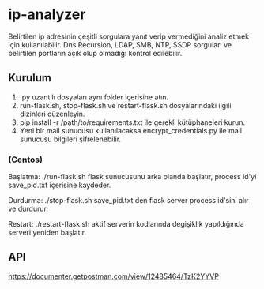 # ip-analyzer
Belirtilen ip adresinin çeşitli sorgulara yanıt verip vermediğini analiz etmek için kullanılabilir. Dns Recursion, LDAP, SMB, NTP, SSDP sorguları ve belirtilen portların açık olup olmadığı kontrol edilebilir.

## Kurulum

1) .py uzantılı dosyaları aynı folder içerisine atın.
2) run-flask.sh, stop-flask.sh ve restart-flask.sh  dosyalarındaki ilgili dizinleri düzenleyin.
3) pip install -r /path/to/requirements.txt ile gerekli kütüphaneleri kurun.
4) Yeni bir mail sunucusu kullanılacaksa encrypt_credentials.py ile mail sunucusu bilgileri şifrelenebilir.


### (Centos)
Başlatma: ./run-flask.sh flask sunucusunu arka planda başlatır, process id'yi save_pid.txt içerisine kaydeder.

Durdurma: ./stop-flask.sh save_pid.txt den flask server process id'sini alır ve durdurur.

Restart: ./restart-flask.sh aktif serverin kodlarında degişiklik yapıldığında serveri yeniden başlatır.

## API 
https://documenter.getpostman.com/view/12485464/TzK2YYVP
